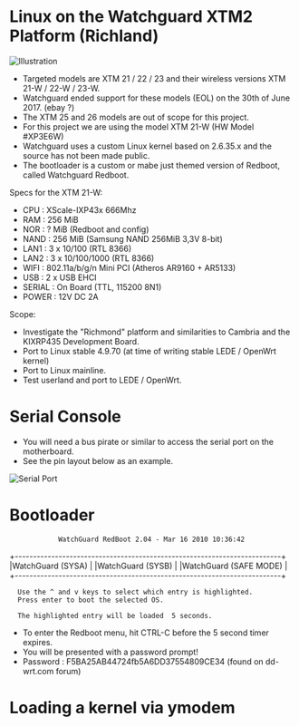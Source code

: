 # Linux on the Watchguard XTM2 Platform (Richland)

![Illustration](https://github.com/greguu/linux_kernel_xtm2_richland/blob/master/_files/XTM-2-rearview.jpg)

- Targeted models are XTM 21 / 22 / 23 and their wireless versions XTM 21-W / 22-W / 23-W.
- Watchguard ended support for these models (EOL) on the 30th of June 2017. (ebay ?)
- The XTM 25 and 26 models are out of scope for this project.
- For this project we are using the model XTM 21-W (HW Model #XP3E6W)
- Watchguard uses a custom Linux kernel based on 2.6.35.x and the source has not been made public.
- The bootloader is a custom or mabe just themed version of Redboot, called Watchguard Redboot.

Specs for the XTM 21-W:

- CPU    : XScale-IXP43x 666Mhz
- RAM    : 256 MiB
- NOR    : ? MiB (Redboot and config)
- NAND   : 256 MiB (Samsung NAND 256MiB 3,3V 8-bit)
- LAN1   : 3 x 10/100 (RTL 8366)
- LAN2   : 3 x 10/100/1000 (RTL 8366)
- WIFI   : 802.11a/b/g/n Mini PCI (Atheros AR9160 + AR5133)
- USB    : 2 x USB EHCI
- SERIAL : On Board (TTL, 115200 8N1)
- POWER  : 12V DC 2A

Scope:

- Investigate the "Richmond" platform and similarities to Cambria and the KIXRP435 Development Board.
- Port to Linux stable 4.9.70 (at time of writing stable LEDE / OpenWrt kernel)
- Port to Linux mainline.
- Test userland and port to LEDE / OpenWrt.


# Serial Console

- You will need a bus pirate or similar to access the serial port on the motherboard. 
- See the pin layout below as an example.

![Serial Port](https://github.com/greguu/linux_kernel_xtm2_richland/blob/master/_files/board_pin.png)


# Bootloader

                WatchGuard RedBoot 2.04 - Mar 16 2010 10:36:42

 +-------------------------------------------------------------------------+
 |WatchGuard (SYSA)                                                        |
 |WatchGuard (SYSB)                                                        |
 |WatchGuard (SAFE MODE)                                                   |
 +-------------------------------------------------------------------------+

      Use the ^ and v keys to select which entry is highlighted.
      Press enter to boot the selected OS.

      The highlighted entry will be loaded  5 seconds.

- To enter the Redboot menu, hit CTRL-C before the 5 second timer expires.
- You will be presented with a password prompt!
- Password : F5BA25AB44724fb5A6DD37554809CE34 (found on dd-wrt.com forum)

# Loading a kernel via ymodem





